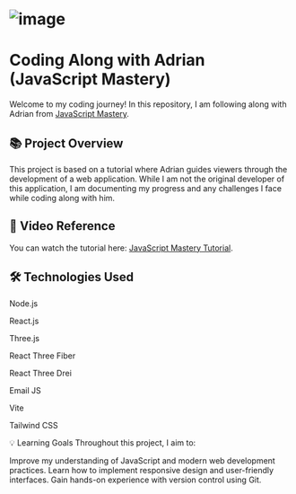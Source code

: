 # ![image](https://github.com/user-attachments/assets/c84d588f-dad3-428c-8c57-42f573e33802)

# Coding Along with Adrian (JavaScript Mastery)

Welcome to my coding journey! In this repository, I am following along with Adrian from [JavaScript Mastery](https://www.youtube.com/watch?v=kt0FrkQgw8w&t=3910s&ab_channel=JavaScriptMastery).

## 📚 Project Overview

This project is based on a tutorial where Adrian guides viewers through the development of a web application. While I am not the original developer of this application, I am documenting my progress and any challenges I face while coding along with him.

## 🎥 Video Reference

You can watch the tutorial here: [JavaScript Mastery Tutorial](https://www.youtube.com/watch?v=kt0FrkQgw8w&t=3910s&ab_channel=JavaScriptMastery).

## 🛠️ Technologies Used

Node.js

React.js

Three.js

React Three Fiber

React Three Drei

Email JS

Vite

Tailwind CSS

💡 Learning Goals
Throughout this project, I aim to:

Improve my understanding of JavaScript and modern web development practices.
Learn how to implement responsive design and user-friendly interfaces.
Gain hands-on experience with version control using Git.
